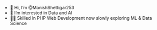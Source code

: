 - 👋 Hi, I’m @ManishShettigar253
- 👀 I’m interested in Data and AI
- 🤹‍♂️ Skilled in PHP Web Development now slowly exploring ML & Data Science 

<!---
- 🌱 I’m currently learning ...
- 💞️ I’m looking to collaborate on ...
- 📫 How to reach me ...
- 😄 Pronouns: ...
- ⚡ Fun fact: ...

ManishShettigar253/ManishShettigar253 is a ✨ special ✨ repository because its `README.md` (this file) appears on your GitHub profile.
You can click the Preview link to take a look at your changes.
--->
